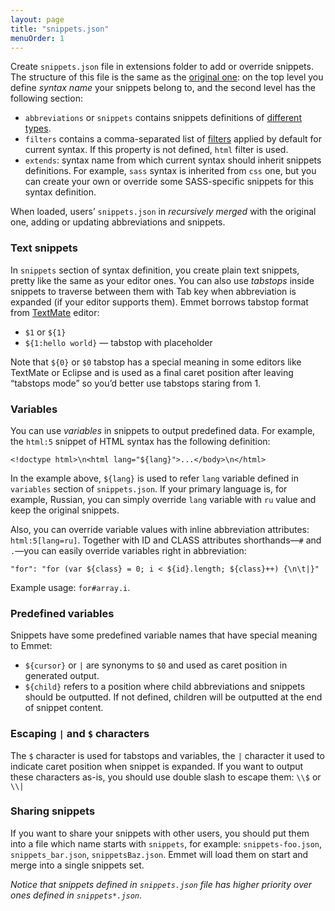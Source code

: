 ```yaml
---
layout: page
title: "snippets.json"
menuOrder: 1
---
```

Create `snippets.json` file in extensions folder to add or override snippets. The structure of this file is the same as the [original one](https://github.com/emmetio/emmet/blob/master/snippets.json): on the top level you define _syntax name_ your snippets belong to, and the second level has the following section:

* `abbreviations` or `snippets` contains snippets definitions of [different types](/abbreviations/types/).
* `filters` contains a comma-separated list of [filters](/filters/) applied by default for current syntax. If this property is not defined, `html` filter is used.
* `extends`: syntax name from which current syntax should inherit snippets definitions. For example, `sass` syntax is inherited from `css` one, but you can create your own or override some SASS-specific snippets for this syntax definition.

When loaded, users’ `snippets.json` in _recursively merged_ with the original one, adding or updating abbreviations and snippets.

### Text snippets ###

In `snippets` section of syntax definition, you create plain text snippets, pretty like the same as your editor ones. You can also use _tabstops_ inside snippets to traverse between them with Tab key when abbreviation is expanded (if your editor supports them). Emmet borrows tabstop format from [TextMate](http://macromates.com) editor:

* `$1` or `${1}`
* `${1:hello world}` — tabstop with placeholder

Note that `${0}` or `$0` tabstop has a special meaning in some editors like TextMate or Eclipse and is used as a final caret position after leaving “tabstops mode” so you’d better use tabstops staring from 1.

### Variables ###

You can use _variables_ in snippets to output predefined data. For example, the `html:5` snippet of HTML syntax has the following definition:

    <!doctype html>\n<html lang="${lang}">...</body>\n</html>

In the example above, `${lang}` is used to refer `lang` variable defined in `variables` section of `snippets.json`. If your primary language is, for example, Russian, you can simply override `lang` variable with `ru` value and keep the original snippets.

Also, you can override variable values with inline abbreviation attributes: `html:5[lang=ru]`. Together with ID and CLASS attributes shorthands—`#` and `.`—you can easily override variables right in abbreviation:

    "for": "for (var ${class} = 0; i < ${id}.length; ${class}++) {\n\t|}"

Example usage: `for#array.i`.

### Predefined variables ###

Snippets have some predefined variable names that have special meaning to Emmet:

* `${cursor}` or `|` are synonyms to `$0` and used as caret position in generated output.
* `${child}` refers to a position where child abbreviations and snippets should be outputted. If not defined, children will be outputted at the end of snippet content.

### Escaping `|` and `$` characters ###

The `$` character is used for tabstops and variables, the `|` character it used to indicate caret position when snippet is expanded. If you want to output these characters as-is, you should use double slash to escape them: `\\$` or `\\|`

### Sharing snippets

If you want to share your snippets with other users, you should put them into a file which name starts with `snippets`, for example: `snippets-foo.json`, `snippets_bar.json`, `snippetsBaz.json`. Emmet will load them on start and merge into  a single snippets set. 

_Notice that snippets defined in `snippets.json` file has higher priority over ones defined in `snippets*.json`_.
